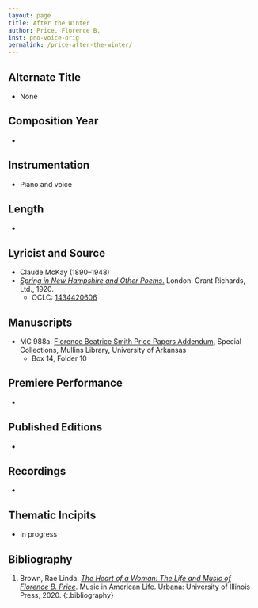 ```yaml
---
layout: page
title: After the Winter
author: Price, Florence B.
inst: pno-voice-orig
permalink: /price-after-the-winter/
---
```


## Alternate Title
- None

## Composition Year
- 

## Instrumentation
- Piano and voice

## Length
- 

## Lyricist and Source
- Claude McKay (1890&ndash;1948)
- [*Spring in New Hampshire and Other Poems*.](https://books.google.com/books?id=AJtOAQAAMAAJ) London: Grant Richards, Ltd., 1920.
     * OCLC: <a href="https://search.worldcat.org/title/1434420606" target="_blank">1434420606</a>

## Manuscripts
- MC 988a: <a href="https://uark.as.atlas-sys.com/repositories/2/resources/1522" target="_blank">Florence Beatrice Smith Price Papers Addendum</a>, Special Collections, Mullins Library, University of Arkansas
    * Box 14, Folder 10

## Premiere Performance
- 

## Published Editions
- 

## Recordings
- 

## Thematic Incipits
- In progress

## Bibliography
1. Brown, Rae Linda. <a href="https://www.worldcat.org/title/1122800180" target="_blank">*The Heart of a Woman: The Life and Music of Florence B. Price*</a>. Music in American Life. Urbana: University of Illinois Press, 2020.
{:.bibliography}
